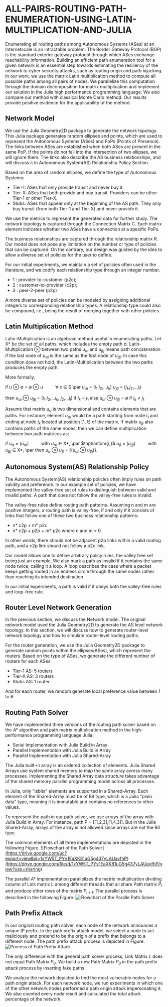 # ALL-PAIRS-ROUTING-PATH-ENUMERATION-USING-LATIN-MULTIPLICATION-AND-JULIA

Enumerating all routing paths among Autonomous Systems (ASes) at an Internetscale is an intractable problem. The Border Gateway Protocol (BGP) is the standard exterior gateway protocol through which ASes exchange reachability information. Building an efficient path enumeration tool for a given network is an essential step towards estimating the resiliency of the network to cyber security attacks, such as routing origin and path hijacking. In our work, we use the matrix Latin multiplication method to compute all possible paths among all pairs of nodes. We parallelize this computation through the domain decomposition for matrix multiplication and implement our solution in the Julia high performance programming language. We also compare our method with classical Monte Carlo method. Our results provide positive evidence for the applicability of the method.


## Network Model

We use the Julia Geometry2D package to generate the network topology. This Julia package generates random ellipses and points, which are used to represent the Autonomous Systems (ASes) and PoPs (Points of Presence). The links between ASes are established when both ASes are present in the same PoP. If the points do not fall into the intersection of two ellipses, we will ignore them. The links also describe the AS business relationships, and will discuss it in Autonomous System(AS) Relationship Policy Section.

Based on the area of random ellipses, we define the type of Autonomous Systems:  
* Tier-1: ASes that only provide transit and never buy it. 
 * Tier-X: ASes that both provide and buy transit. Providers can be other Tier-1 or other Tier-X.
* Stubs: ASes that appear only at the beginning of the AS path. They only buy transit (from both Tier-1 and Tier-X) and never provide it. 

We use the metrics to represent the generated data for further study. The network topology is captured through the Connection Matrix C. Each matrix element indicates whether two ASes have a connection at a specific PoPs.

The business relationships are captured through the relationship matrix R. Our model does not pose any limitation on the number or type of policies that can be captured. On the contrary, our design was guided by the idea to allow a diverse set of policies for the user to define. 

For our initial experiments, we maintain a set of policies often used in the literature, and  we codify each relationship type through an integer number. 

* 1 : provider-to-customer (p2c);
* 2 : customer-to-provider (c2p);
* 3 : peer-2-peer (p2p)

 A more diverse set of policies can be modeled by assigning additional integers to corresponding relationship types. A relationship type could also be compound, i.e., being the result of merging together with other policies.

## Latin Multiplication Method
Latin-Multiplication is an algebraic method useful in enumerating paths. Let X* be the set of all paths, which includes the empty path $\emptyset$. Latin-Multiplication $\otimes$ between two paths $u_{\alpha i}$ and $u_{\beta j}$ means path concatenation if the last node of $u_{\alpha i}$ is the same as the first node of $u_{\beta j}$. In case this condition does not hold, the Latin-Multiplication between the two paths produces the empty path.

More formally,

if
u $\otimes$ $\emptyset$ = $\emptyset$ $\otimes$ u $\qquad$ $\forall$ x $\in$ S \par
$u_{\alpha i}$ = ($i_{1}$,$i_{2}$,...$i_{k}$) 
$u_{\beta j}$ = ($j_{1}$,$j_{2}$,...$j_{l}$) 

then 
$u_{\alpha i}$ $\otimes$  $u_{\beta j}$ =  ($i_{1}$,$i_{2}$,...$i_{k}$, $j_{2}$,...$j_{l}$) if $i_{k}$ = $j_{1}$
else
$u_{\alpha i}$ $\otimes$  $u_{\beta j}$ = $\emptyset$ if $i_{k}$ $\neq$ $j_{1}$



Assume that matrix $u_{\alpha}$ is two dimensional and contains elements that are paths. For instance, element $u_{\alpha i}$ would be a path starting from node $i_{1}$ and ending at node  $i_{k}$ located at position $(1, k)$ of the matrix. If matrix $u_{\beta}$ also contains paths of the same nodes, then we can define multiplication between two path matrices as:

if $u_{\alpha}$ = ($u_{\alpha i}$) $\qquad$ with $u_{\alpha i}$ $\in$ X*, \par
$\hphantom{i,}$ $u_{\beta}$ = ($u_{\beta j}$) $\qquad$ with $u_{\beta j}$ $\in$ X*, \par 
then $u_{\alpha}$ $\otimes$ $u_{\beta}$ = {($u_{\alpha i}$ $\otimes$ $u_{\beta j}$)}.


## Autonomous System(AS) Relationship Policy

The Autonomous System(AS) relationship policies often imply rules on path validity and preference. In our example set of policies, we have implemented the valley-free set of rules to distinguish between valid and invalid paths. A path that does not follow the valley-free rules is invalid.

The valley-free rules define routing path patterns. Assuming n and m are positive integers, a routing path is valley-free, if and only if it consists of links that follow one of these two business relationship patterns:

 * n* c2p + m* p2c  
 * n* c2p + p2p + m* p2c 
where n and m > 0. 

In other words, there should not be adjacent p2p links within a valid routing path, and a c2p link should not follow a p2c link. 

Our model allows one to define arbitrary policy rules, the valley free set being just an example. We also mark a path as invalid if it contains the same node twice, calling it a loop. A loop describes the case where a packet keeps getting routed in an endless circle through the same nodes rather than reaching its intended destination.

In our initial experiments, a path is valid if it obeys both the valley-free rules and loop-free rule.

## Router Level Network Generation

In the previous section, we discuss the Network model. The original network model used the Julia Geometry2D to generate the AS level network topology. In this section, we will discuss how to generate router-level network topology and how to simulate router-level routing paths.

For the router generation, we use the Julia Geometry2D package to generate random points within the ellipses(ASes), which represent the routers. Based on the type of ASes, we generate the different number of routers for each ASes:
* Tier-1 AS: 5 routers
* Tier-X AS: 3 routers
* Stubs AS: 1 router

And for each router, we random generate local preference value between 1 to 6. 

## Routing Path Solver

We have implemented three versions of the routing path solver based on the A* algorithm and path matrix multiplication method in the high-performance programming language Julia:
* Serial Implementation with Julia Build in Array
*  Parallel Implementation with Julia Build in Array
* Parallel Implementation with Julia Shared-Array


The Julia built-in array is an ordered collection of elements. Julia Shared Arrays use system shared memory to map the same array across many processes. Implementing the Shared Array data structure takes advantage of the shared memory parallel programming model across all processes. 

In Julia, only "isbits" elements are supported in a Shared-Array. Each element of the Shared-Array must be of Bit type, which is a Julia "plain data" type, meaning it is immutable and contains no references to other values.

To represent the path in our path solver, we use arrays of the array with Julia Build in Array. For instance, path P = [[1,2,3],[1,4,3]]. But in the Julia Shared-Array, arrays of the array is not allowed since arrays are not the Bit type. 

The common elements of all three implementations are depicted in the following Figure.
![Flowchart of the Path Solver] <a href="https://drive.google.com/uc?export=view&id=1xYW5T_PYv1EaXK81uG5g437yLAUavfhP">
(https://drive.google.com/uc?export=view&id=1xYW5T_PYv1EaXK81uG5g437yLAUavfhP)(https://drive.google.com/file/d/1xYW5T_PYv1EaXK81uG5g437yLAUavfhP/view?usp=sharing)

The parallel A* implementation parallelizes the matrix multiplication dividing column of Link matrix L among different threads that all share Path matrix $P_{i}$ and produce other rows of the matrix $P_{i+1}$. The parallel process is described in the following Figure. 
![Flowchart of the Paralle Path Solver](https://drive.google.com/file/d/1w5etW792Af4r8RxsBS00Nv6sI_45XySO/view?usp=sharing)

## Path Prefix Attack
In our original routing path solver, each node of the network announces a unique IP prefix. In the path prefix attack model, we select a node to act maliciously and pretend to be the origin of a prefix that belongs to a different node. The path prefix attack process is depicted in Figure.
![Process of Path Prefix Attack](https://drive.google.com/file/d/1Us3teD7DPrIivdQMqeP1lIxCbhU1RAew/view?usp=sharing)

The only difference with the general path solver process, Link Matrix $L$ does not equal Path Matrix $P_{0}$. We build a new Path Matrix $P_{0}$ in the path prefix attack process by inserting fake paths.

We analyze the network depicted to find the most vulnerable nodes for a path origin attack. For each network node, we run experiments in which one of the other network nodes performed a path origin attack impersonating it. We also counted every node result and calculated the total attack percentage of the network. 
